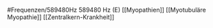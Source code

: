 #Frequenzen/589480Hz
589480 Hz (E)
[[Myopathien]]
[[Myotubuläre Myopathie]]
[[Zentralkern-Krankheit]]